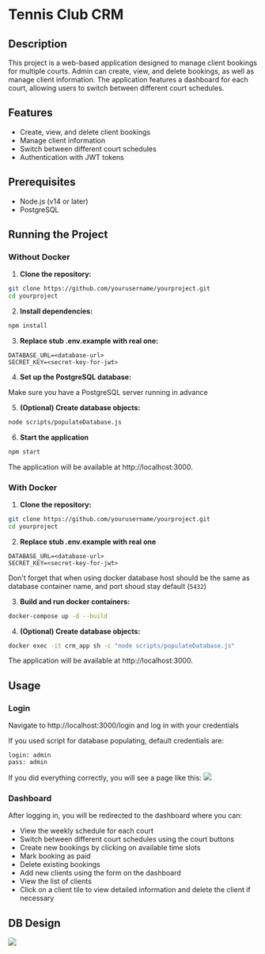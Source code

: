 # Tennis Club CRM

## Description

This project is a web-based application designed to manage client bookings for multiple courts.
Admin can create, view, and delete bookings, as well as manage client information.
The application features a dashboard for each court, allowing users to switch between different court schedules.

## Features

- Create, view, and delete client bookings
- Manage client information
- Switch between different court schedules
- Authentication with JWT tokens

## Prerequisites

- Node.js (v14 or later)
- PostgreSQL

## Running the Project

### Without Docker

1. **Clone the repository:**

```sh
git clone https://github.com/yourusername/yourproject.git
cd yourproject
```

2. **Install dependencies:**

```sh
npm install
```

3. **Replace stub .env.example with real one:**

```env
DATABASE_URL=<database-url>
SECRET_KEY=<secret-key-for-jwt>
```

4. **Set up the PostgreSQL database:**

Make sure you have a PostgreSQL server running in advance

5. **(Optional) Create database objects:**

```sh
node scripts/populateDatabase.js
```

6. **Start the application**

```sh
npm start
```

The application will be available at http://localhost:3000.

### With Docker

1. **Clone the repository:**

```sh
git clone https://github.com/yourusername/yourproject.git
cd yourproject
```

2. **Replace stub .env.example with real one**

```env
DATABASE_URL=<database-url>
SECRET_KEY=<secret-key-for-jwt>
```

Don't forget that when using docker database host should be the same as database container name, and port shoud stay default (`5432`)

3. **Build and run docker containers:**

```sh
docker-compose up -d --build
```

4. **(Optional) Create database objects:**

```sh
docker exec -it crm_app sh -c "node scripts/populateDatabase.js"
```

The application will be available at http://localhost:3000.

## Usage

### Login

Navigate to http://localhost:3000/login and log in with your credentials

If you used script for database populating, default credentials are:

```
login: admin
pass: admin
```

If you did everything correctly, you will see a page like this:
![](https://i.ibb.co/8bH8jGK/Screenshot-2024-11-01-at-00-37-16.png)

### Dashboard

After logging in, you will be redirected to the dashboard where you can:

- View the weekly schedule for each court
- Switch between different court schedules using the court buttons
- Create new bookings by clicking on available time slots
- Mark booking as paid
- Delete existing bookings
- Add new clients using the form on the dashboard
- View the list of clients
- Click on a client tile to view detailed information and delete the client if necessary

## DB Design

![](https://i.ibb.co/51MQ1d8/Screenshot-2024-11-01-at-00-14-14.png)
